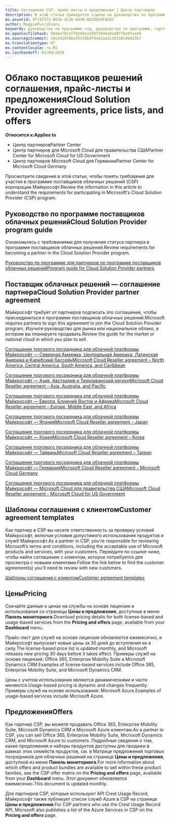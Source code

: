 ```yaml
---
title: Соглашения CSP, прайс-листы и предложения | Центр партнеров
description: В этой статье приводятся ссылки на руководства по программе поставщиков облачных решений, соглашения партнеров, соглашения клиентов, прайс-листы и предложения.
ms.assetid: 9F11F571-D036-4C36-8440-8D20ED9F0CD2
author: MaggiePucciEvans
keywords: руководства по программе csp, руководство по программе, партнерские соглашения, соглашение с клиентом, прейскуранты, предложения
ms.openlocfilehash: 98d4a76faff8289a1d5875b9da8ad8f7ba9faa94
ms.sourcegitcommit: 24e241970ba35c59b4f4adcaa1c26318c04d15b7
ms.translationtype: HT
ms.contentlocale: ru-RU
ms.lasthandoff: 03/09/2018
---
```

# <a name="cloud-solution-provider-agreements-price-lists-and-offers"></a><span data-ttu-id="ebdf5-104">Облако поставщиков решений соглашения, прайс-листы и предложения</span><span class="sxs-lookup"><span data-stu-id="ebdf5-104">Cloud Solution Provider agreements, price lists, and offers</span></span>

**<span data-ttu-id="ebdf5-105">Относится к:</span><span class="sxs-lookup"><span data-stu-id="ebdf5-105">Applies to</span></span>**

-  <span data-ttu-id="ebdf5-106">Центр партнеров</span><span class="sxs-lookup"><span data-stu-id="ebdf5-106">Partner Center</span></span>
-  <span data-ttu-id="ebdf5-107">Центр партнеров для Microsoft Cloud для правительства США</span><span class="sxs-lookup"><span data-stu-id="ebdf5-107">Partner Center for Microsoft Cloud for US Government</span></span>
-  <span data-ttu-id="ebdf5-108">Центр партнеров Microsoft Cloud для Германии</span><span class="sxs-lookup"><span data-stu-id="ebdf5-108">Partner Center for Microsoft Cloud Germany</span></span>


<span data-ttu-id="ebdf5-109">Просмотрите сведения в этой статье, чтобы понять требования для участия в программе поставщиков облачных решений (CSP) корпорации Майкрософт.</span><span class="sxs-lookup"><span data-stu-id="ebdf5-109">Review the information in this article to understand the requirements for participating in Microsoft's Cloud Solution Provider (CSP) program.</span></span> 

## <a href="" id="programguide"></a><span data-ttu-id="ebdf5-110">Руководство по программе поставщиков облачных решений</span><span class="sxs-lookup"><span data-stu-id="ebdf5-110">Cloud Solution Provider program guide</span></span>


<span data-ttu-id="ebdf5-111">Ознакомьтесь с требованиями для получения статуса партнера в программе поставщиков облачных решений.</span><span class="sxs-lookup"><span data-stu-id="ebdf5-111">Review requirements for becoming a partner in the Cloud Solution Provider program.</span></span>

[<span data-ttu-id="ebdf5-112">Руководство по программе для партнеров по программе поставщиков облачных решений</span><span class="sxs-lookup"><span data-stu-id="ebdf5-112">Program guide for Cloud Solution Provider partners</span></span>](http://go.microsoft.com/fwlink/p/?LinkId=617100)

## <a href="" id="partneragreement"></a><span data-ttu-id="ebdf5-113">Поставщик облачных решений — соглашение партнера</span><span class="sxs-lookup"><span data-stu-id="ebdf5-113">Cloud Solution Provider partner agreement</span></span>


<span data-ttu-id="ebdf5-114">Майкрософт требует от партнеров подписать это соглашение, чтобы присоединиться к программе поставщиков облачных решений.</span><span class="sxs-lookup"><span data-stu-id="ebdf5-114">Microsoft requires partners to sign this agreement to join the Cloud Solution Provider program.</span></span> <span data-ttu-id="ebdf5-115">Изучите руководство для рынка или национальное облако, в котором вы планируете продавать.</span><span class="sxs-lookup"><span data-stu-id="ebdf5-115">Review the guide for the market or national cloud in which you plan to sell.</span></span>

[<span data-ttu-id="ebdf5-116">Соглашение торгового посредника для облачной платформы Майкрософт — Северная Америка, Центральная Америка, Латинская Америка и Карибский бассейн</span><span class="sxs-lookup"><span data-stu-id="ebdf5-116">Microsoft Cloud Reseller agreement – North America, Central America, South America, and Caribbean</span></span>](http://download.microsoft.com/download/2/C/8/2C8CAC17-FCE7-4F51-9556-4D77C7022DF5/MCRA2017_AOC_ENG_Sep20172_CR.pdf)

[<span data-ttu-id="ebdf5-117">Соглашение торгового посредника для облачной платформы Майкрософт — Азия, Австралия и Тихоокеанский регион</span><span class="sxs-lookup"><span data-stu-id="ebdf5-117">Microsoft Cloud Reseller agreement – Asia, Australia, and Pacific</span></span>](http://download.microsoft.com/download/2/C/8/2C8CAC17-FCE7-4F51-9556-4D77C7022DF5/MCRA2017_APOC_ENG_Sep20172_CR.pdf)

[<span data-ttu-id="ebdf5-118">Соглашение торгового посредника для облачной платформы Майкрософт — Европа, Ближний Восток и Африка</span><span class="sxs-lookup"><span data-stu-id="ebdf5-118">Microsoft Cloud Reseller agreement – Europe, Middle East, and Africa</span></span>](http://download.microsoft.com/download/2/C/8/2C8CAC17-FCE7-4F51-9556-4D77C7022DF5/MCRA2017_EOC_ENG_Sep20172_CR.pdf)

[<span data-ttu-id="ebdf5-119">Соглашение торгового посредника для облачной платформы Майкрософт — Япония</span><span class="sxs-lookup"><span data-stu-id="ebdf5-119">Microsoft Cloud Reseller agreement – Japan</span></span>](http://download.microsoft.com/download/2/C/8/2C8CAC17-FCE7-4F51-9556-4D77C7022DF5/MCRA2017_JPN_ENG_Sep20172_CR.pdf)

[<span data-ttu-id="ebdf5-120">Соглашение торгового посредника для облачной платформы Майкрософт — Корея</span><span class="sxs-lookup"><span data-stu-id="ebdf5-120">Microsoft Cloud Reseller agreement – Korea</span></span>](http://download.microsoft.com/download/2/C/8/2C8CAC17-FCE7-4F51-9556-4D77C7022DF5/MCRA2017_KOR_ENG_Sep20172_CR.pdf)

[<span data-ttu-id="ebdf5-121">Соглашение торгового посредника для облачной платформы Майкрософт — Тайвань</span><span class="sxs-lookup"><span data-stu-id="ebdf5-121">Microsoft Cloud Reseller agreement – Taiwan</span></span>](http://download.microsoft.com/download/2/C/8/2C8CAC17-FCE7-4F51-9556-4D77C7022DF5/MCRA2017_TAI_ENG_Sep20172_CR.pdf)

[<span data-ttu-id="ebdf5-122">Соглашение торгового посредника для облачной платформы Майкрософт — Германия</span><span class="sxs-lookup"><span data-stu-id="ebdf5-122">Microsoft Cloud Reseller agreement - Microsoft Cloud Germany</span></span>](http://download.microsoft.com/download/2/C/8/2C8CAC17-FCE7-4F51-9556-4D77C7022DF5/MCRA2017_EOC_GER_ENG_Sep20172_CR_GermanCloud.pdf)

[<span data-ttu-id="ebdf5-123">Соглашение торгового посредника для облачной платформы Майкрософт — Microsoft Cloud для правительства США</span><span class="sxs-lookup"><span data-stu-id="ebdf5-123">Microsoft Cloud Reseller agreement - Microsoft Cloud for US Government</span></span>](http://download.microsoft.com/download/2/C/8/2C8CAC17-FCE7-4F51-9556-4D77C7022DF5/MCRA2017_AOC_USGCC_ENG_Sep20172_CR.pdf)

## <a href="" id="customeragreementtemplate"></a><span data-ttu-id="ebdf5-124">Шаблоны соглашения с клиентом</span><span class="sxs-lookup"><span data-stu-id="ebdf5-124">Customer agreement templates</span></span>


<span data-ttu-id="ebdf5-125">Как партнер в CSP вы несете ответственность за проверку условий Майкрософт, включая условия допустимого использования продуктов и служб Майкрософт.</span><span class="sxs-lookup"><span data-stu-id="ebdf5-125">As a partner in CSP, you're responsible for reviewing Microsoft’s terms and conditions, including the acceptable use of Microsoft products and services, with your customers.</span></span> <span data-ttu-id="ebdf5-126">Перейдите по ссылке ниже, чтобы найти соглашение с клиентом, которое потребуется для просмотра с новыми клиентами.</span><span class="sxs-lookup"><span data-stu-id="ebdf5-126">Follow the link below to find the customer agreement(s) you'll need to review with new customers.</span></span> 

[<span data-ttu-id="ebdf5-127">Шаблоны соглашения с клиентом</span><span class="sxs-lookup"><span data-stu-id="ebdf5-127">Customer agreement templates</span></span>](agreements.md)

## <a name="pricing"></a><span data-ttu-id="ebdf5-128">Цены</span><span class="sxs-lookup"><span data-stu-id="ebdf5-128">Pricing</span></span>


<span data-ttu-id="ebdf5-129">Скачайте данные о ценах на службы на основе лицензии и использования со страницы **Цены и предложения**, доступные в меню **Панель мониторинга**.</span><span class="sxs-lookup"><span data-stu-id="ebdf5-129">Download pricing details for both license-based and usage-based services from the **Pricing and offers** page, available from your **Dashboard** menu.</span></span> 

<span data-ttu-id="ebdf5-130">Прайс-лист для служб на основе лицензии обновляется ежемесячно, и Майкрософт выпускает новые цены за 30 дней до вступления их в силу.</span><span class="sxs-lookup"><span data-stu-id="ebdf5-130">The license-based price list is updated monthly, and Microsoft releases new pricing 30 days before it takes effect.</span></span> <span data-ttu-id="ebdf5-131">Примеры служб на основе лицензий: Office 365, Enterprise Mobility Suite и Microsoft Dynamics CRM.</span><span class="sxs-lookup"><span data-stu-id="ebdf5-131">Examples of license-based services include Office 365, Enterprise Mobility Suite, and Microsoft Dynamics CRM.</span></span> 

<span data-ttu-id="ebdf5-132">Цены с учетом использования являются динамическими и часто меняются.</span><span class="sxs-lookup"><span data-stu-id="ebdf5-132">Usage-based pricing is dynamic and changes frequently.</span></span> <span data-ttu-id="ebdf5-133">Примеры служб на основе использования: Microsoft Azure.</span><span class="sxs-lookup"><span data-stu-id="ebdf5-133">Examples of usage-based services include Microsoft Azure.</span></span>


## <a name="offers"></a><span data-ttu-id="ebdf5-134">Предложения</span><span class="sxs-lookup"><span data-stu-id="ebdf5-134">Offers</span></span>


<span data-ttu-id="ebdf5-135">Как партнер CSP, вы можете продавать Office 365, Enterprise Mobility Suite, Microsoft Dynamics CRM и Microsoft Azure клиентам.</span><span class="sxs-lookup"><span data-stu-id="ebdf5-135">As a partner in CSP, you can sell Office 365, Enterprise Mobility Suite, Microsoft Dynamics CRM, and Microsoft Azure to customers.</span></span> <span data-ttu-id="ebdf5-136">Подробные сведения о том, какие предложения и наборы продуктов доступны для продажи в рамках этих семейств продуктов, см. в Матрице предложений торговых посредников для облачных решений на странице **Цены и предложения**, доступной из меню **Панель мониторинга**.</span><span class="sxs-lookup"><span data-stu-id="ebdf5-136">For more information about which offers and product bundles are available to sell within these product families, see the CSP offer matrix on the **Pricing and offers** page, available from your **Dashboard** menu.</span></span> <span data-ttu-id="ebdf5-137">Этот документ обновляется ежемесячно.</span><span class="sxs-lookup"><span data-stu-id="ebdf5-137">This document is updated monthly.</span></span>

<span data-ttu-id="ebdf5-138">Для партнеров CSP, которые используют API Crest Usage Record, Майкрософт также публикует список служб Azure в CSP на странице **Цены и предложения**.</span><span class="sxs-lookup"><span data-stu-id="ebdf5-138">For CSP partners who use the Crest Usage Record API, Microsoft also publishes a list of the Azure Services in CSP on the **Pricing and offers** page.</span></span>


